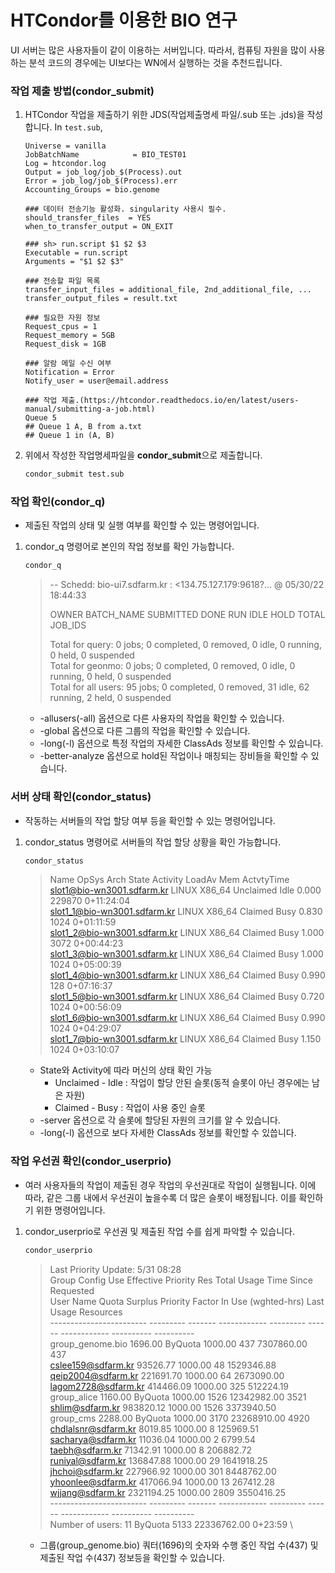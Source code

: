 # HTCondor를 이용한 BIO 연구
UI 서버는 많은 사용자들이 같이 이용하는 서버입니다. 따라서, 컴퓨팅 자원을 많이 사용하는 분석 코드의 경우에는 UI보다는 WN에서 실행하는 것을 추천드립니다.
### 작업 제출 방법(condor_submit)
1. HTCondor 작업을 제출하기 위한 JDS(작업제출명세 파일/.sub 또는 .jds)을 작성합니다.
  In `test.sub`,
   ```
   Universe = vanilla
   JobBatchName            = BIO_TEST01
   Log = htcondor.log
   Output = job_log/job_$(Process).out
   Error = job_log/job_$(Process).err
   Accounting_Groups = bio.genome
   
   ### 데이터 전송기능 활성화. singularity 사용시 필수.
   should_transfer_files  = YES
   when_to_transfer_output = ON_EXIT
   
   ### sh> run.script $1 $2 $3
   Executable = run.script
   Arguments = "$1 $2 $3"
   
   ### 전송할 파일 목록
   transfer_input_files = additional_file, 2nd_additional_file, ... 
   transfer_output_files = result.txt
   
   ### 필요한 자원 정보
   Request_cpus = 1
   Request_memory = 5GB
   Request_disk = 1GB
   
   ### 알람 메일 수신 여부
   Notification = Error
   Notify_user = user@email.address
   
   ### 작업 제출.(https://htcondor.readthedocs.io/en/latest/users-manual/submitting-a-job.html)
   Queue 5
   ## Queue 1 A, B from a.txt
   ## Queue 1 in (A, B)
   ```
1. 위에서 작성한 작업명세파일을 **condor_submit**으로 제출합니다.
    ```bash
    condor_submit test.sub
    ```
### 작업 확인(condor_q)
* 제출된 작업의 상태 및 실행 여부를 확인할 수 있는 명령어입니다.
1. condor_q 명령어로 본인의 작업 정보를 확인 가능합니다.
   ```bash
   condor_q
   ````
   > -- Schedd: bio-ui7.sdfarm.kr : <134.75.127.179:9618?... @ 05/30/22 18:44:33
   > 
   > OWNER BATCH_NAME      SUBMITTED   DONE   RUN    IDLE   HOLD  TOTAL JOB_IDS
   > 
   > Total for query: 0 jobs; 0 completed, 0 removed, 0 idle, 0 running, 0 held, 0 suspended\
   > Total for geonmo: 0 jobs; 0 completed, 0 removed, 0 idle, 0 running, 0 held, 0 suspended\
   > Total for all users: 95 jobs; 0 completed, 0 removed, 31 idle, 62 running, 2 held, 0 suspended
   * -allusers(-all) 옵션으로 다른 사용자의 작업을 확인할 수 있습니다.
   * -global 옵션으로 다른 그룹의 작업을 확인할 수 있습니다. 
   * -long(-l) 옵션으로 특정 작업의 자세한 ClassAds 정보를 확인할 수 있습니다.
   * -better-analyze 옵션으로 hold된 작업이나 매칭되는 장비들을 확인할 수 있습니다.

### 서버 상태 확인(condor_status)
* 작동하는 서버들의 작업 할당 여부 등을 확인할 수 있는 명령어입니다.
1. condor_status 명령어로 서버들의 작업 할당 상황을 확인 가능합니다.
   ```bash
   condor_status
   ```
   >   Name                             OpSys      Arch   State     Activity LoadAv Mem     ActvtyTime\
   > slot1@bio-wn3001.sdfarm.kr       LINUX      X86_64 Unclaimed Idle      0.000 229870  0+11:24:04\
   > slot1_1@bio-wn3001.sdfarm.kr     LINUX      X86_64 Claimed   Busy      0.830   1024  0+01:11:59\
   > slot1_2@bio-wn3001.sdfarm.kr     LINUX      X86_64 Claimed   Busy      1.000   3072  0+00:44:23\
   > slot1_3@bio-wn3001.sdfarm.kr     LINUX      X86_64 Claimed   Busy      1.000   1024  0+05:00:39\
   > slot1_4@bio-wn3001.sdfarm.kr     LINUX      X86_64 Claimed   Busy      0.990    128  0+07:16:37\
   > slot1_5@bio-wn3001.sdfarm.kr     LINUX      X86_64 Claimed   Busy      0.720   1024  0+00:56:09\
   > slot1_6@bio-wn3001.sdfarm.kr     LINUX      X86_64 Claimed   Busy      0.990   1024  0+04:29:07\
   > slot1_7@bio-wn3001.sdfarm.kr     LINUX      X86_64 Claimed   Busy      1.150   1024  0+03:10:07
   * State와 Activity에 따라 머신의 상태 확인 가능
     * Unclaimed - Idle : 작업이 할당 안된 슬롯(동적 슬롯이 아닌 경우에는 남은 자원)
     * Claimed - Busy : 작업이 사용 중인 슬롯
   * -server 옵션으로 각 슬롯에 할당된 자원의 크기를 알 수 있습니다.
   * -long(-l) 옵션으로 보다 자세한 ClassAds 정보를 확인할 수 있씁니다.
   
### 작업 우선권 확인(condor_userprio)
* 여러 사용자들의 작업이 제출된 경우 작업의 우선권대로 작업이 실행됩니다. 이에 따라, 같은 그룹 내에서 우선권이 높을수록 더 많은 슬롯이 배정됩니다. 이를 확인하기 위한 명령어입니다.
1. condor_userprio로 우선권 및 제출된 작업 수를 쉽게 파악할 수 있습니다.
   ```bash
   condor_userprio
   ```
   >Last Priority Update:  5/31 08:28\
   >Group                     Config     Use    Effective   Priority   Res   Total Usage  Time Since Requested\
   >User Name                Quota   Surplus   Priority    Factor   In Use (wghted-hrs) Last Usage Resources\
   >------------------------ --------- ------- ------------ --------- ------ ------------ ---------- ----------\
   >group_genome.bio           1696.00 ByQuota                1000.00    437   7307860.00      <now>        437\
   >cslee159@sdfarm.kr                           93526.77   1000.00     48   1529346.88      <now>           \
   >qeip2004@sdfarm.kr                          221691.70   1000.00     64   2673090.00      <now>           \
   >lagom2728@sdfarm.kr                         414466.09   1000.00    325    512224.19      <now>           \
   >group_alice                1160.00 ByQuota                1000.00   1526  12342982.00      <now>       3521\
   >shlim@sdfarm.kr                             983820.12   1000.00   1526   3373940.50      <now>           \
   >group_cms                  2288.00 ByQuota                1000.00   3170  23268910.00      <now>       4920\
   >chdlalsnr@sdfarm.kr                           8019.85   1000.00      8    125969.51      <now>           \
   >sacharya@sdfarm.kr                           11036.04   1000.00      2      6799.54      <now>           \
   >taebh@sdfarm.kr                              71342.91   1000.00      8    206882.72      <now>           \
   >runiyal@sdfarm.kr                           136847.88   1000.00     29   1641918.25      <now>           \
   >jhchoi@sdfarm.kr                            227966.92   1000.00    301   8448762.00      <now>           \
   >yhoonlee@sdfarm.kr                          417066.94   1000.00     13    267412.28      <now>           \
   >wjjang@sdfarm.kr                           2321194.25   1000.00   2809   3550416.25      <now>\
   >------------------------ --------- ------- ------------ --------- ------ ------------ ---------- ----------\
   >Number of users: 11                ByQuota                          5133  22336762.00    0+23:59           \
   * 그룹(group_genome.bio) 쿼터(1696)의 숫자와 수행 중인 작업 수(437) 및 제출된 작업 수(437) 정보등을 확인할 수 있습니다.
   

   


